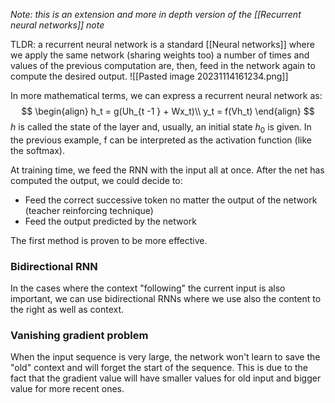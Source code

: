 _Note: this is an extension and more in depth version of the [[Recurrent neural networks]] note_

TLDR: a recurrent neural network is a standard [[Neural networks]] where we apply the same network (sharing weights too) a number of times and values of the previous computation are, then, feed in the network again to compute the desired output.
![[Pasted image 20231114161234.png]]

In more mathematical terms, we can express a recurrent neural network as:
$$
\begin{align}
h_t = g(Uh_{t -1 } + Wx_t)\\
y_t = f(Vh_t)
\end{align}
$$
$h$ is called the state of the layer and, usually, an initial state $h_0$ is given. In the previous example, f can be interpreted as the activation function (like the softmax).

At training time, we feed the RNN with the input all at once. After the net has computed the output, we could decide to:
- Feed the correct successive token no matter the output of the network (teacher reinforcing technique)
- Feed the output predicted by the network

The first method is proven to be more effective.

### Bidirectional RNN
In the cases where the context "following" the current input is also important, we can use bidirectional RNNs where we use also the content to the right as well as context.


### Vanishing gradient problem
When the input sequence is very large, the network won't learn to save the "old" context and will forget the start of the sequence. This is due to the fact that the gradient value will have smaller values for old input and bigger value for more recent ones. 